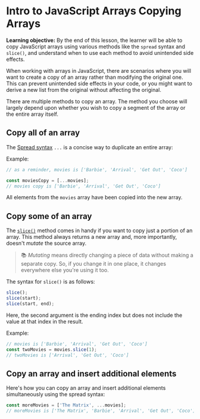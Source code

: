 <h1>
  <span class="headline">Intro to JavaScript Arrays</span>
  <span class="subhead">Copying Arrays</span>
</h1>

**Learning objective:** By the end of this lesson, the learner will be able to copy JavaScript arrays using various methods like the `spread` syntax and `slice()`, and understand when to use each method to avoid unintended side effects.

When working with arrays in JavaScript, there are scenarios where you will want to create a copy of an array rather than modifying the original one. This can prevent unintended side effects in your code, or you might want to derive a new list from the original without affecting the original.

There are multiple methods to copy an array. The method you choose will largely depend upon whether you wish to copy a segment of the array or the entire array itself.

## Copy all of an array

The [Spread syntax](https://developer.mozilla.org/en-US/docs/Web/JavaScript/Reference/Operators/Spread_syntax) `...` is a concise way to duplicate an entire array:

Example:

```js
// as a reminder, movies is ['Barbie', 'Arrival', 'Get Out', 'Coco']

const moviesCopy = [...movies];
// movies copy is ['Barbie', 'Arrival', 'Get Out', 'Coco']
```
All elements from the `movies` array have been copied into the new array.

## Copy some of an array

The [`slice()`](https://developer.mozilla.org/en-US/docs/Web/JavaScript/Reference/Global_Objects/Array/slice) method comes in handy if you want to copy just a portion of an array. This method always returns a new array and, more importantly, doesn't *mutate* the source array.

> 📚 *Mutating* means directly changing a piece of data without making a separate copy. So, if you change it in one place, it changes everywhere else you're using it too.

The syntax for `slice()` is as follows:

```js
slice();
slice(start);
slice(start, end);
```

Here, the second argument is the ending index but does not include the value at that index in the result.

Example:

```js
// movies is ['Barbie', 'Arrival', 'Get Out', 'Coco']
const twoMovies = movies.slice(1);
// twoMovies is ['Arrival', 'Get Out', 'Coco']
```

## Copy an array and insert additional elements

Here's how you can copy an array and insert additional elements simultaneously using the spread syntax:

```js
const moreMovies = ['The Matrix', ...movies];
// moreMovies is ['The Matrix', 'Barbie', 'Arrival', 'Get Out', 'Coco']
```
